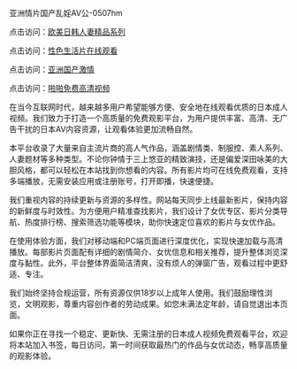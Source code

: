 亚洲情片国产乱婬AV公-0507hm


点击访问：<a href="https://gfd-5xg.pages.dev/">欧美日韩人妻精品系列</a>

点击访问：<a href="https://fdhf-454.pages.dev/">性色生活片在线观看</a>

点击访问：<a href="https://bered.pages.dev/">亚洲国产激情</a>

点击访问：<a href="https://rtj-3zo.pages.dev/">啪啪免费高清视频</a>



在当今互联网时代，越来越多用户希望能够方便、安全地在线观看优质的日本成人视频。我们致力于打造一个高质量的免费观影平台，为用户提供丰富、高清、无广告干扰的日本AV内容资源，让观看体验更加流畅自然。

本平台收录了大量来自主流片商的高人气作品，涵盖剧情类、制服控、素人系列、人妻题材等多种类型。不论你钟情于三上悠亚的精致演技，还是偏爱深田咏美的大胆风格，都可以轻松在本站找到你想看的内容。所有影片均可在线免费观看，支持多端播放，无需安装应用或注册账号，打开即播，快速便捷。

我们重视内容的持续更新与资源的多样性。网站每天同步上线最新影片，保持内容的新鲜度与时效性。为方便用户精准查找影片，我们设计了女优专区、影片分类导航、热度排行榜、搜索筛选功能等模块，助你快速定位喜欢的影片与女优作品。

在使用体验方面，我们对移动端和PC端页面进行深度优化，实现快速加载与高清播放。每部影片页面配有详细的剧情简介、女优信息和相关推荐，提升整体浏览深度与黏性。此外，平台整体界面简洁清爽，没有烦人的弹窗广告，观看过程中更舒适、专注。

我们始终坚持合规运营，所有资源仅供18岁以上成年人使用。我们鼓励理性浏览，文明观影，尊重内容创作者的劳动成果。如您未满法定年龄，请自觉退出本页面。

如果你正在寻找一个稳定、更新快、无需注册的日本成人视频免费观看平台，欢迎将本站加入书签，每日访问，第一时间获取最热门的作品与女优动态，畅享高质量的观影体验。

<span style="display:none;">[Canonical link](https://github.com/yy3652/55412 ）</span>
